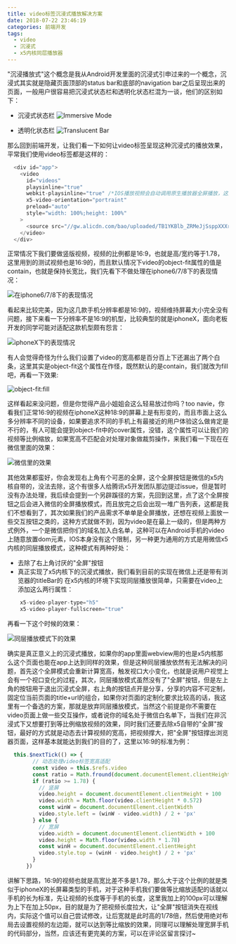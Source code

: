 ```yaml
---
title: video标签沉浸式播放解决方案
date: 2018-07-22 23:46:19
categories: 前端开发
tags: 
  - video
  - 沉浸式
  - x5内核同层播放器
---
```


"沉浸播放式"这个概念是我从Android开发里面的沉浸式引申过来的一个概念，沉浸式其实就是隐藏页面顶部的status bar和底部的navigation bar之后呈现出来的页面，一般用户很容易把沉浸式状态栏和透明化状态栏混为一谈，他们的区别如下：

<!-- more -->
- 沉浸式状态栏
![Immersive Mode](https://user-images.githubusercontent.com/11991572/43042061-6fc8a4d8-8da5-11e8-9a70-47c8d1b14ead.jpg)

- 透明化状态栏
![Translucent Bar](https://user-images.githubusercontent.com/11991572/43042064-a03001e8-8da5-11e8-91c3-3a9083f94aee.jpg)

那么回到前端开发，让我们看一下如何让video标签呈现这种沉浸式的播放效果，平常我们使用video标签都是这样的：

```javascript
  <div id="app">
    <video
      id="videos"
      playsinline="true"
      webkit-playsinline="true" /*IOS播放视频会自动调用原生播放器全屏播放，这里使用这个属性让IOS内播放视频的时候使用inline模式，同时我们设置宽高等于屏幕宽高来实现IOS下的全屏播放*/
      x5-video-orientation="portraint"
      preload="auto"
      style="width: 100%;height: 100%"
    >
      <source src="//gw.alicdn.com/bao/uploaded/TB1YKBlb_ZRMeJjSsppXXXrEpXa.mp4" type="video/mp4">
    </video>
  </div>
```
正常情况下我们要做竖版视频，视频的比例都是16:9，也就是高/宽约等于1.78，这里用到的测试视频也是16:9的，而且默认情况下video的object-fit属性的值是contain，也就是保持长宽比，我们先看下不做处理在iphone6/7/8下的表现情况：

![在iphone6/7/8下的表现情况](https://user-images.githubusercontent.com/11991572/43042594-1539fb4c-8db5-11e8-8d82-79c5a39a40f0.png)

看起来比较完美，因为这几款手机分辨率都是16:9的，视频维持屏幕大小完全没有问题，接下来看一下分辨率不是16:9的机型，比较典型的就是iphoneX，面向老板开发的同学可能对适配这款机型颇有怨言：

![iphoneX下的表现情况](https://user-images.githubusercontent.com/11991572/43042602-3a3f9668-8db5-11e8-88b7-971b9106637d.png)

有人会觉得奇怪为什么我们设置了video的宽高都是百分百上下还漏出了两个白条，这里其实是object-fit这个属性在作怪，既然默认的是contain，我们就改为fill吧，再看一下效果:

![object-fit:fill](https://user-images.githubusercontent.com/11991572/43042622-a8534d7a-8db5-11e8-96e5-80a7ed1c7c5c.png)

这样看起来没问题，但是你觉得产品小姐姐会这么轻易放过你吗？too navie，你看我们正常16:9的视频在iphoneX这种18:9的屏幕上是有形变的，而且市面上这么多分辨率不同的设备，如果要追求不同的手机上有最接近的用户体验这么做肯定是不行的，有人可能会提到object-fit中的cover属性，没错，这个属性可以让我们的视频等比例缩放，如果宽高不匹配会对处理对象做裁剪操作，来我们看一下现在在微信里面的效果：

![微信里的效果](https://user-images.githubusercontent.com/11991572/43046765-6d572bba-8e00-11e8-9949-7150b64edc43.png)

其他效果都蛮好，你会发现右上角有个可恶的全屏，这个全屏按钮是微信的x5内核自带的，没法去除，这个有很多人给腾讯x5开发团队那边提过issue，但是暂时没有办法处理，我后续会提到一个另辟蹊径的方案，先回到这里，点了这个全屏按钮之后会进入微信的全屏播放模式，而且放完之后会出现一堆广告列表，这都是我们不想看到了，其次如果我们的产品需求不单单是全屏播放，还想在视频上面放一些交互按钮之类的，这种方式就做不到，因为video是在最上一级的，但是两种方式例外，一个是微信把你们的域名加入白名单，这种可以在Android手机的video上随意放置dom元素，IOS本身没有这个限制，另一种更为通用的方式是用微信x5内核的同层播放模式，这种模式有两种好处：
- 去除了右上角讨厌的"全屏"按钮
- 真正实现了x5内核下的沉浸式播放，我们看到目前的实现在微信上还是带有浏览器的titleBar的
在x5内核的环境下实现同层播放很简单，只需要在video上添加这么两行属性：

```javascript
    x5-video-player-type="h5"
    x5-video-player-fullscreen="true"
```
再看一下这个时候的效果：

![同层播放模式下的效果](https://user-images.githubusercontent.com/11991572/43047055-a4593190-8e04-11e8-800f-eb7021755f14.png)

确实是真正意义上的沉浸式播放，如果你的app里面webview用的也是x5内核那么这个页面也能在app上达到同样的效果，但是这种同层播放依然有无法解决的问题，首先这个全屏模式会重新计算宽高，触发视口大小变化，也就是说用户视觉上会有一个视口变化的过程，其次，同层播放模式虽然没有了"全屏"按钮，但是左上角的按钮用于退出沉浸式全屏，右上角的按钮点开是分享，分享的内容不可定制，固定位当前页面的title+url的组合，如果你对页面的定制化要求比较高的话，我这里有一个备选的方案，那就是放弃同层播放模式，当然这个前提是你不需要在video页面上做一些交互操作，或者说你的域名处于微信白名单下，当我们在非沉浸式下又想要打到等比例缩放视频的效果，同时我们还要去除x5自带的"全屏"按钮，最好的方式就是动态去计算视频的宽高，把视频撑大，把"全屏"按钮撑出浏览器页面，这样基本就能达到我们的目的了，这里以16:9的标准为例：

```javascript
  this.$nextTick(() => {
        // 动态处理video标签宽高适配
        const video = this.$refs.video
        const ratio = Math.fround(document.documentElement.clientHeight / document.documentElement.clientWidth)
        if (ratio >= 1.78) {
          // 竖屏
          video.height = document.documentElement.clientHeight + 100
          video.width = Math.floor(video.clientHeight * 0.572)
          const winW = document.documentElement.clientWidth
          video.style.left = (winW - video.width) / 2 + 'px'
        } else {
          // 宽屏
          video.width = document.documentElement.clientWidth + 100
          video.height = Math.floor(video.width * 1.78)
          const winH = document.documentElement.clientHeight
          video.style.top = (winH - video.height) / 2 + 'px'
        }
      })
```
讲解下思路，16:9的视频也就是高宽比差不多是1.78，那么大于这个比例的就是类似于iphoneX的长屏幕类型的手机，对于这种手机我们要做等比缩放适配的话就以手机的长为标准，先让视频的长度等于手机的长度，这里我加上的100px可以理解为上下在加上50px，目的就是为了把视频长度拉大，让"全屏"按钮消失在视线内，实际这个值可以自己尝试修改，让后宽就是此时高的1/78倍，然后使用绝对布局去设置视频的左边距，就可以达到等比缩放的效果，同理可以理解处理宽屏手机的代码部分，当然，应该还有更完美的方案，可以在评论区留言探讨~

